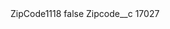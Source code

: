 <?xml version="1.0" encoding="UTF-8"?>
<CustomMetadata xmlns="http://soap.sforce.com/2006/04/metadata" xmlns:xsi="http://www.w3.org/2001/XMLSchema-instance" xmlns:xsd="http://www.w3.org/2001/XMLSchema">
    <label>ZipCode1118</label>
    <protected>false</protected>
    <values>
        <field>Zipcode__c</field>
        <value xsi:type="xsd:string">17027</value>
    </values>
</CustomMetadata>
